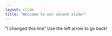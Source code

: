 ```yaml
---
layout: slide
title: "Welcome to our second slide!"
---
```

"I changed this line"
Use the left arrow to go back!
